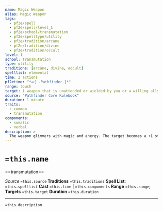 ```yaml
---
name: Magic Weapon
alias: Magic Weapon
tags:
  - pf2e/spell
  - pf2e/spell/level_1
  - pf2e/school/transmutation
  - pf2e/spelltype/utility
  - pf2e/tradition/arcane
  - pf2e/tradition/divine
  - pf2e/tradition/occult
level: 1
school: transmutation
type: utility
traditions: [arcane, divine, occult]
spelllist: elemental
time: 2 actions
pf2etime: "*⬺{ .Pathfinder }*"
range: touch
target: 1 weapon that is unattended or wielded by you or a willing ally
source: "Pathfinder Core Rulebook"
duration: 1 minute
traits:
  - common
  - transmutation
components:
  - somatic
  - verbal
description: >
  The weapon glimmers with magic and energy. The target becomes a +1 striking weapon, gaining a +1 item bonus to attack rolls and increasing the number of weapon damage dice to two.
---
```

# `=this.name`
==transmutation==

*Source* `=this.source`
**Traditions** `=this.traditions`
**Spell List**: `=this.spelllist`
**Cast** `=this.time` | `=this.components`
**Range** `=this.range`; **Targets** `=this.target`
**Duration** `=this.duration`

***
`=this.description`